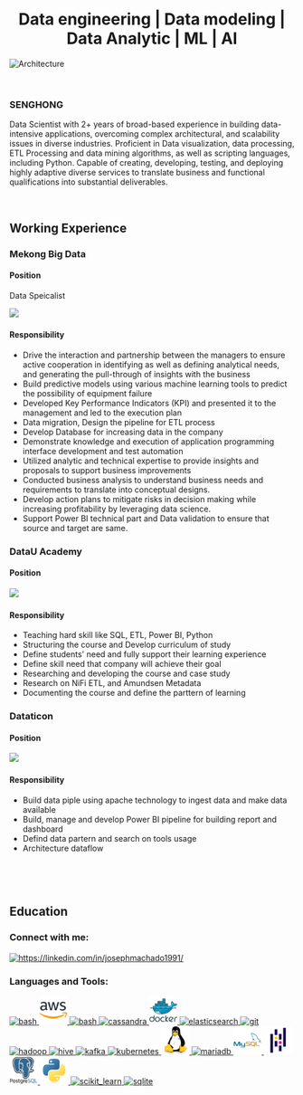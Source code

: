 <h1 align="center">Data engineering | Data modeling | Data Analytic | ML | AI</h1> 


![Architecture](/1667148530215.gif)


<p>&nbsp;</p>

<h3 align="left">SENGHONG</h3>
<p align="left">
  
Data Scientist with 2+ years of broad-based experience in building data-intensive applications, overcoming complex architectural, and scalability issues in diverse industries. Proficient in Data visualization, data processing, ETL Processing and data mining algorithms, as well as scripting languages, including Python. Capable of creating, developing, testing, and deploying highly adaptive diverse services to translate business and functional qualifications into substantial deliverables.

  <p>&nbsp;</p>
  
## Working Experience
  

### Mekong Big Data
#### Position
Data Speicalist
  
<img src="https://img.shields.io/badge/Position-Data%20Specialist-%20brightblue" height="30" />
 
#### Responsibility
- Drive the interaction and partnership between the managers to ensure active cooperation in identifying as well as defining analytical needs, and generating the pull-through of insights with the business
- Build predictive models using various machine learning tools to predict the possibility of equipment failure
- Developed Key Performance Indicators (KPI) and presented it to the management and led to the execution plan 
- Data migration, Design the pipeline for ETL process
- Develop Database for increasing data in the company
- Demonstrate knowledge and execution of application programming interface development and test automation
- Utilized analytic and technical expertise to provide insights and proposals to support business improvements
- Conducted business analysis to understand business needs and requirements to translate into conceptual designs.
- Develop action plans to mitigate risks in decision making while increasing profitability by leveraging data science.
- Support Power BI technical part and Data validation to ensure that source and target are same.
  
 
 ### DataU Academy
 #### Position
 
<img src="https://img.shields.io/badge/Position-%20Mentor%20-yellowgreen" height="30" />

 #### Responsibility
 - Teaching hard skill like SQL, ETL, Power BI, Python
 - Structuring the course and Develop curriculum of study
 - Define students' need and fully support their learning experience
 - Define skill need that company will achieve their goal
 - Researching and developing the course and case study
 - Research on NiFi ETL, and Amundsen Metadata
 - Documenting the course and define the parttern of learning
 
 ### Dataticon
 #### Position
<img src="https://img.shields.io/badge/Position-Data%20Engineer%20&%20Data%20Analytic-blue" height="30" />

 #### Responsibility
 - Build data piple using apache technology to ingest data and make data available
 - Build, manage and develop Power BI pipeline for building report and dashboard
 - Defind data partern and search on tools usage
 - Architecture dataflow
 
 <br />
<p>&nbsp;</p>

 ## Education
 
  
  
<h3 align="left">Connect with me:</h3>
<p align="left">

<a href="https://www.linkedin.com/in/senghong050697/" target="blank"><img align="center" src="https://raw.githubusercontent.com/rahuldkjain/github-profile-readme-generator/master/src/images/icons/Social/linked-in-alt.svg" alt="https://linkedin.com/in/josephmachado1991/" height="50" width="60" /></a>

<h3 align="left">Languages and Tools:</h3>
<p align="left"> <a href="https://aws.amazon.com" target="_blank" rel="noreferrer"> <img src="https://cdn.windowsreport.com/wp-content/uploads/2019/09/Power-Bi-Added-Index-Error.jpg" alt="bash" width="50" height="50"/> </a> <a href="https://powerbi.microsoft.com/en-au/" t <img src="https://commons.wikimedia.org/wiki/File:Microsoft_Office_Excel_%282019%E2%80%93present%29.svg" alt="bash" width="40" height="40"/> </a> <a href="https://www.microsoft.com/en-us/microsoft-365/excel" target="_blank" rel="noreferrer">
 <img src="https://raw.githubusercontent.com/devicons/devicon/master/icons/amazonwebservices/amazonwebservices-original-wordmark.svg" alt="aws" width="50" height="50"/> </a> <a href="https://www.gnu.org/software/bash/" target="_blank" rel="noreferrer"> <img src="https://www.vectorlogo.zone/logos/gnu_bash/gnu_bash-icon.svg" alt="bash" width="50" height="50"/> </a>  <a href="https://cassandra.apache.org/" target="_blank" rel="noreferrer"> <img src="https://www.vectorlogo.zone/logos/apache_cassandra/apache_cassandra-icon.svg" alt="cassandra" width="50" height="50"/> </a> <a href="https://www.docker.com/" target="_blank" rel="noreferrer"> <img src="https://raw.githubusercontent.com/devicons/devicon/master/icons/docker/docker-original-wordmark.svg" alt="docker" width="50" height="50"/> </a> <a href="https://www.elastic.co" target="_blank" rel="noreferrer"> <img src="https://www.vectorlogo.zone/logos/elastic/elastic-icon.svg" alt="elasticsearch" width="50" height="50"/> </a>  <a href="https://git-scm.com/" target="_blank" rel="noreferrer"> <img src="https://www.vectorlogo.zone/logos/git-scm/git-scm-icon.svg" alt="git" width="50" height="50"/> </a> <a href="https://hadoop.apache.org/" target="_blank" rel="noreferrer"> <img src="https://www.vectorlogo.zone/logos/apache_hadoop/apache_hadoop-icon.svg" alt="hadoop" width="50" height="50"/> </a> <a href="https://hive.apache.org/" target="_blank" rel="noreferrer"> <img src="https://www.vectorlogo.zone/logos/apache_hive/apache_hive-icon.svg" alt="hive" width="50" height="50"/> </a> <a href="https://kafka.apache.org/" target="_blank" rel="noreferrer"> <img src="https://www.vectorlogo.zone/logos/apache_kafka/apache_kafka-icon.svg" alt="kafka" width="50" height="50"/> </a> <a href="https://kubernetes.io" target="_blank" rel="noreferrer"> <img src="https://www.vectorlogo.zone/logos/kubernetes/kubernetes-icon.svg" alt="kubernetes" width="50" height="50"/> </a> <a href="https://www.linux.org/" target="_blank" rel="noreferrer"> <img src="https://raw.githubusercontent.com/devicons/devicon/master/icons/linux/linux-original.svg" alt="linux" width="50" height="50"/> </a> <a href="https://mariadb.org/" target="_blank" rel="noreferrer"> <img src="https://www.vectorlogo.zone/logos/mariadb/mariadb-icon.svg" alt="mariadb" width="50" height="50"/> </a> <a href="https://www.mysql.com/" target="_blank" rel="noreferrer"> <img src="https://raw.githubusercontent.com/devicons/devicon/master/icons/mysql/mysql-original-wordmark.svg" alt="mysql" width="50" height="50"/> </a> <a href="https://pandas.pydata.org/" target="_blank" rel="noreferrer"> <img src="https://raw.githubusercontent.com/devicons/devicon/2ae2a900d2f041da66e950e4d48052658d850630/icons/pandas/pandas-original.svg" alt="pandas" width="50" height="50"/> </a> <a href="https://www.postgresql.org" target="_blank" rel="noreferrer"> <img src="https://raw.githubusercontent.com/devicons/devicon/master/icons/postgresql/postgresql-original-wordmark.svg" alt="postgresql" width="50" height="50"/> </a> <a href="https://www.python.org" target="_blank" rel="noreferrer"> <img src="https://raw.githubusercontent.com/devicons/devicon/master/icons/python/python-original.svg" alt="python" width="50" height="50"/> </a> <a href="https://scikit-learn.org/" target="_blank" rel="noreferrer"> <img src="https://upload.wikimedia.org/wikipedia/commons/0/05/Scikit_learn_logo_small.svg" alt="scikit_learn" width="50" height="50"/> </a> <a href="https://www.sqlite.org/" target="_blank" rel="noreferrer"> <img src="https://www.vectorlogo.zone/logos/sqlite/sqlite-icon.svg" alt="sqlite" width="50" height="50"/> </a> </p>




